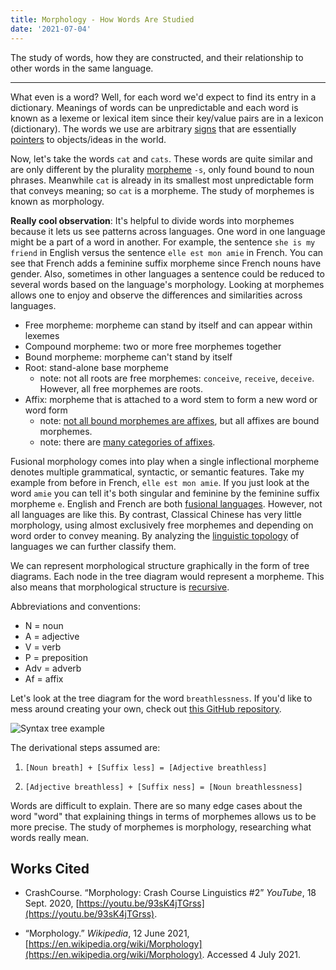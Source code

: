 ```yaml
---
title: Morphology - How Words Are Studied
date: '2021-07-04'
---
```


The study of words, how they are constructed, and their relationship to other words in the same language.

---

What even is a word? Well, for each word we'd expect to find its entry in a dictionary. Meanings of words can be unpredictable and each word is known as a lexeme or lexical item since their key/value pairs are in a lexicon (dictionary). The words we use are arbitrary [signs](https://en.wikipedia.org/wiki/Sign_(semiotics)) that are essentially [pointers](https://en.wikipedia.org/wiki/Pointer_(computer_programming)) to objects/ideas in the world.

Now, let's take the words `cat` and `cats`. These words are quite similar and are only different by the plurality [morpheme](https://en.wikipedia.org/wiki/Morpheme) `-s`, only found bound to noun phrases. Meanwhile `cat` is already in its smallest most unpredictable form that conveys meaning; so `cat` is a morpheme. The study of morphemes is known as morphology.

**Really cool observation**: It's helpful to divide words into morphemes because it lets us see patterns across languages. One word in one language might be a part of a word in another. For example, the sentence `she is my friend` in English versus the sentence `elle est mon amie` in French. You can see that French adds a feminine suffix morpheme since French nouns have gender. Also, sometimes in other languages a sentence could be reduced to several words based on the language's morphology. Looking at morphemes allows one to enjoy and observe the differences and similarities across languages.

- Free morpheme: morpheme can stand by itself and can appear within lexemes
- Compound morpheme: two or more free morphemes together
- Bound morpheme: morpheme can't stand by itself
- Root: stand-alone base morpheme
    - note: not all roots are free morphemes: `conceive`, `receive`, `deceive`. However, all free morphemes are roots.
- Affix: morpheme that is attached to a word stem to form a new word or word form
    - note: [not all bound morphemes are affixes](https://en.wikipedia.org/wiki/Cranberry_morpheme), but all affixes are bound morphemes.
    - note: there are [many categories of affixes](https://en.wikipedia.org/wiki/Affix).

Fusional morphology comes into play when a single inflectional morpheme denotes multiple grammatical, syntactic, or semantic features. Take my example from before in French, `elle est mon amie`. If you just look at the word `amie` you can tell it's both singular and feminine by the feminine suffix morpheme `e`. English and French are both [fusional languages](https://en.wikipedia.org/wiki/Fusional_language). However, not all languages are like this. By contrast, Classical Chinese has very little morphology, using almost exclusively free morphemes and depending on word order to convey meaning. By analyzing the [linguistic topology](https://en.wikipedia.org/wiki/Linguistic_typology) of languages we can further classify them.

We can represent morphological structure graphically in the form of tree diagrams. Each node in the tree diagram would represent a morpheme. This also means that morphological structure is [recursive](https://en.wikipedia.org/wiki/Recursion).

Abbreviations and conventions:
- N = noun
- A = adjective
- V = verb
- P = preposition
- Adv = adverb
- Af = affix

Let's look at the tree diagram for the word `breathlessness`. If you'd like to mess around creating your own, check out [this GitHub repository](https://github.com/maxwelldemaio/jssyntaxtree).

![Syntax tree example](/static/images/morphology/syntax_tree.png)

The derivational steps assumed are:
1. `[Noun breath] + [Suffix less] = [Adjective breathless]`

2. `[Adjective breathless] + [Suffix ness] = [Noun breathlessness]`

Words are difficult to explain. There are so many edge cases about the word "word" that explaining things in terms of morphemes allows us to be more precise. The study of morphemes is morphology, researching what words really mean.

## Works Cited
- CrashCourse. “Morphology: Crash Course Linguistics #2” *YouTube*, 18 Sept. 2020, [https://youtu.be/93sK4jTGrss](https://youtu.be/93sK4jTGrss).

- “Morphology.” *Wikipedia*, 12 June 2021, [https://en.wikipedia.org/wiki/Morphology](https://en.wikipedia.org/wiki/Morphology). Accessed 4 July 2021.